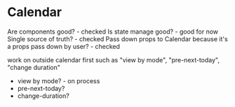 # Calendar

Are components good? - checked
Is state manage good? - good for now
Single source of truth? - checked
Pass down props to Calendar because it's a props pass down by user? - checked

work on outside calendar first such as "view by mode", "pre-next-today", "change duration"
- view by mode? - on process
- pre-next-today?
- change-duration?
